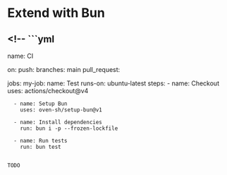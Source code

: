 # Extend with Bun

## <!-- ```yml

name: CI

on:
push:
branches: main
pull_request:

jobs:
my-job:
name: Test
runs-on: ubuntu-latest
steps: - name: Checkout
uses: actions/checkout@v4

      - name: Setup Bun
        uses: oven-sh/setup-bun@v1

      - name: Install dependencies
        run: bun i -p --frozen-lockfile

      - name: Run tests
        run: bun test

```-->

TODO
```
